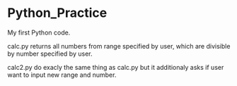 # Python_Practice
My first Python code.

  calc.py returns all numbers from range specified by user, which are divisible by number specified by user. 
  
  calc2.py do exacly the same thing as calc.py but it additionaly asks if user want to input new range and number. 
